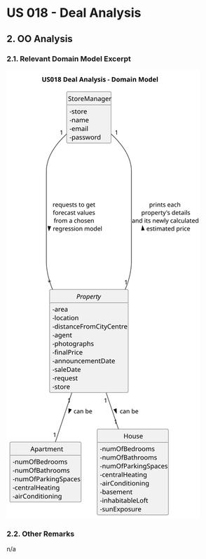 # US 018 - Deal Analysis

## 2. OO Analysis

### 2.1. Relevant Domain Model Excerpt

![US018-MD](svg/US018-MD.svg)

### 2.2. Other Remarks

n/a